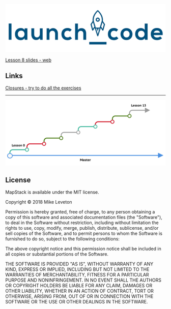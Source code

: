 <img src="https://raw.githubusercontent.com/Leveton/MapStack/master/images/launchCode.png" alt="TSNavigationStripView examples" />

[Lesson 8 slides - web](https://docs.google.com/presentation/d/1-Lz9e25X2WVB0xxMGpwuhfUQUaOzzQdYIzrj2-cH_yE/pub?start=false&loop=false&delayms=3000)


## Links 

[Closures - try to do all the exercises](https://www.weheartswift.com/closures)

<hr />

<img src="https://raw.githubusercontent.com/Leveton/MapSwift/lesson0/images/BranchFlow.png" alt="TSNavigationStripView examples" />


## License

MapStack is available under the MIT license.

Copyright © 2018 Mike Leveton

Permission is hereby granted, free of charge, to any person obtaining a copy of this software and associated documentation files (the "Software"), to deal in the Software without restriction, including without limitation the rights to use, copy, modify, merge, publish, distribute, sublicense, and/or sell copies of the Software, and to permit persons to whom the Software is furnished to do so, subject to the following conditions:

The above copyright notice and this permission notice shall be included in all copies or substantial portions of the Software.

THE SOFTWARE IS PROVIDED "AS IS", WITHOUT WARRANTY OF ANY KIND, EXPRESS OR IMPLIED, INCLUDING BUT NOT LIMITED TO THE WARRANTIES OF MERCHANTABILITY, FITNESS FOR A PARTICULAR PURPOSE AND NONINFRINGEMENT. IN NO EVENT SHALL THE AUTHORS OR COPYRIGHT HOLDERS BE LIABLE FOR ANY CLAIM, DAMAGES OR OTHER LIABILITY, WHETHER IN AN ACTION OF CONTRACT, TORT OR OTHERWISE, ARISING FROM, OUT OF OR IN CONNECTION WITH THE SOFTWARE OR THE USE OR OTHER DEALINGS IN THE SOFTWARE.